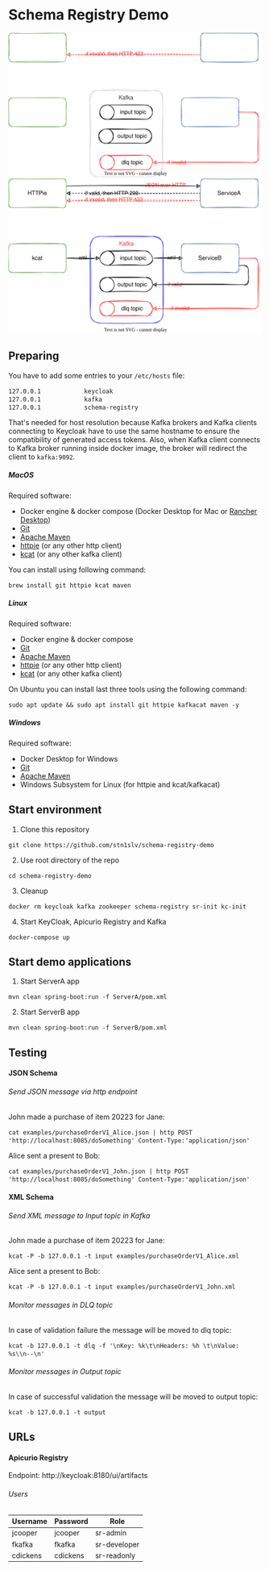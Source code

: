 # Schema Registry Demo

![Demo case](pics/SchemaRegistryDemo-dark.svg#gh-dark-mode-only)
![Demo case](pics/SchemaRegistryDemo-light.svg#gh-light-mode-only)

## Preparing
You have to add some entries to your ```/etc/hosts``` file:
```
127.0.0.1            keycloak
127.0.0.1            kafka
127.0.0.1            schema-registry
```
That's needed for host resolution because Kafka brokers and Kafka clients connecting to Keycloak have to use the same hostname to ensure the compatibility of generated access tokens. Also, when Kafka client connects to Kafka broker running inside docker image, the broker will redirect the client to ```kafka:9092```.

##### MacOS
Required software:
- Docker engine & docker compose (Docker Desktop for Mac or [Rancher Desktop](https://github.com/rancher-sandbox/rancher-desktop/))
- [Git](https://github.com/git/git)
- [Apache Maven](https://github.com/apache/maven)
- [httpie](https://github.com/httpie/httpie) (or any other http client)
- [kcat](https://github.com/edenhill/kcat) (or any other kafka client)

You can install using following command:
```
brew install git httpie kcat maven
```

##### Linux
Required software:
- Docker engine & docker compose
- [Git](https://github.com/git/git)
- [Apache Maven](https://github.com/apache/maven)
- [httpie](https://github.com/httpie/httpie) (or any other http client)
- [kcat](https://github.com/edenhill/kcat) (or any other kafka client)

On Ubuntu you can install last three tools using the following command:
```
sudo apt update && sudo apt install git httpie kafkacat maven -y
```

##### Windows
Required software:
- Docker Desktop for Windows
- [Git](https://git-scm.com/download/win) 
- [Apache Maven](https://github.com/apache/maven)
- Windows Subsystem for Linux (for httpie and kcat/kafkacat)

## Start environment
1. Clone this repository
```
git clone https://github.com/stn1slv/schema-registry-demo
```
2. Use root directory of the repo
```
cd schema-registry-demo
```
3. Cleanup
```
docker rm keycloak kafka zookeeper schema-registry sr-init kc-init
```
4. Start KeyCloak, Apicurio Registry and Kafka
```
docker-compose up
```

## Start demo applications
1. Start ServerA app
```
mvn clean spring-boot:run -f ServerA/pom.xml
```
2. Start ServerB app
```
mvn clean spring-boot:run -f ServerB/pom.xml
```

## Testing
#### JSON Schema
###### Send JSON message via http endpoint
John made a purchase of item 20223 for Jane:
```
cat examples/purchaseOrderV1_Alice.json | http POST 'http://localhost:8085/doSomething' Content-Type:'application/json'
```
Alice sent a present to Bob:
```
cat examples/purchaseOrderV1_John.json | http POST 'http://localhost:8085/doSomething' Content-Type:'application/json'
```
#### XML Schema
###### Send XML message to Input topic in Kafka
John made a purchase of item 20223 for Jane:
```
kcat -P -b 127.0.0.1 -t input examples/purchaseOrderV1_Alice.xml
```
Alice sent a present to Bob:
```
kcat -P -b 127.0.0.1 -t input examples/purchaseOrderV1_John.xml
```
###### Monitor messages in DLQ topic
In case of validation failure the message will be moved  to dlq topic:
```
kcat -b 127.0.0.1 -t dlq -f '\nKey: %k\t\nHeaders: %h \t\nValue: %s\\n--\n'
```
###### Monitor messages in Output topic
In case of successful validation the message will be moved to output topic:
```
kcat -b 127.0.0.1 -t output
```
## URLs
#### Apicurio Registry
Endpoint: http://keycloak:8180/ui/artifacts

###### Users
| Username | Password | Role         |
| -------- | -------- | ------------ |
| jcooper  | jcooper  | sr-admin     |
| fkafka   | fkafka   | sr-developer |
| cdickens | cdickens | sr-readonly  |
